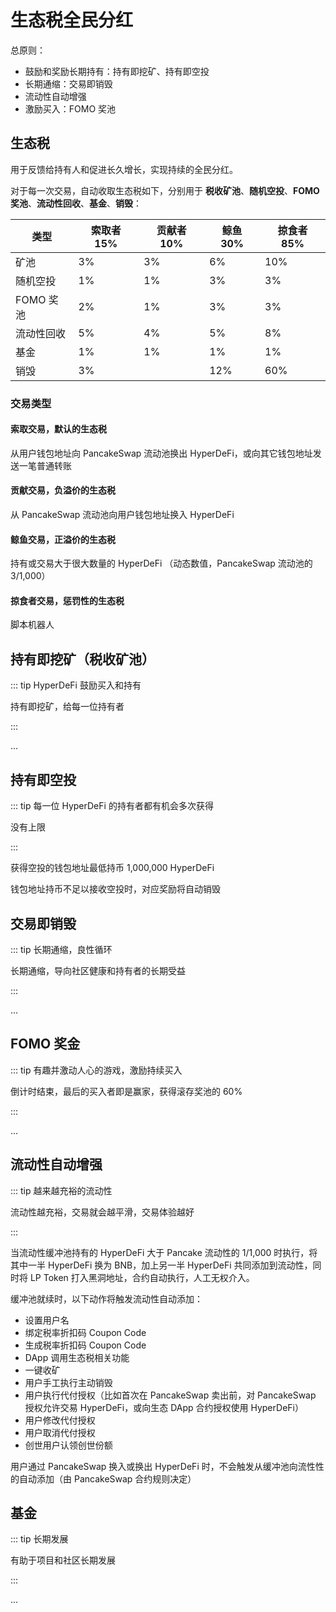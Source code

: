 # 生态税全民分红

总原则：

- 鼓励和奖励长期持有：持有即挖矿、持有即空投
- 长期通缩：交易即销毁
- 流动性自动增强
- 激励买入：FOMO 奖池

## 生态税

用于反馈给持有人和促进长久增长，实现持续的全民分红。

对于每一次交易，自动收取生态税如下，分别用于 **税收矿池**、**随机空投**、**FOMO 奖池**、**流动性回收**、**基金**、**销毁**：

| 类型       | 索取者 15% | 贡献者 10% | 鲸鱼 30% | 掠食者 85% |
| ---------- | ---------- | ---------- | -------- | ---------- |
| 矿池       | 3%         | 3%         | 6%       | 10%        |  
| 随机空投   | 1%         | 1%         | 3%       | 3%         |
| FOMO 奖池  | 2%         | 1%         | 3%       | 3%         |
| 流动性回收 | 5%         | 4%         | 5%       | 8%         |
| 基金       | 1%         | 1%         | 1%       | 1%         |
| 销毁       | 3%         |            | 12%      | 60%        |

### 交易类型

#### 索取交易，默认的生态税

从用户钱包地址向 PancakeSwap 流动池换出 HyperDeFi，或向其它钱包地址发送一笔普通转账

#### 贡献交易，负溢价的生态税

从 PancakeSwap 流动池向用户钱包地址换入 HyperDeFi

#### 鲸鱼交易，正溢价的生态税

持有或交易大于很大数量的 HyperDeFi （动态数值，PancakeSwap 流动池的 3/1,000）

#### 掠食者交易，惩罚性的生态税

脚本机器人

## 持有即挖矿（税收矿池）

::: tip HyperDeFi 鼓励买入和持有

持有即挖矿，给每一位持有者

:::

...

## 持有即空投

::: tip 每一位 HyperDeFi 的持有者都有机会多次获得

没有上限

:::

获得空投的钱包地址最低持币 1,000,000 HyperDeFi

钱包地址持币不足以接收空投时，对应奖励将自动销毁

## 交易即销毁

::: tip 长期通缩，良性循环

长期通缩，导向社区健康和持有者的长期受益

:::

...

## FOMO 奖金

::: tip 有趣并激动人心的游戏，激励持续买入

倒计时结束，最后的买入者即是赢家，获得滚存奖池的 60%

:::

...

## 流动性自动增强

::: tip 越来越充裕的流动性

流动性越充裕，交易就会越平滑，交易体验越好

:::

当流动性缓冲池持有的 HyperDeFi 大于 Pancake 流动性的 1/1,000 时执行，将其中一半 HyperDeFi 换为 BNB，加上另一半 HyperDeFi 共同添加到流动性，同时将 LP Token 打入黑洞地址，合约自动执行，人工无权介入。

缓冲池就续时，以下动作将触发流动性自动添加：

- 设置用户名
- 绑定税率折扣码 Coupon Code
- 生成税率折扣码 Coupon Code
- DApp 调用生态税相关功能
- 一键收矿
- 用户手工执行主动销毁
- 用户执行代付授权（比如首次在 PancakeSwap 卖出前，对 PancakeSwap 授权允许交易 HyperDeFi，或向生态 DApp 合约授权使用 HyperDeFi）
- 用户修改代付授权
- 用户取消代付授权
- 创世用户认领创世份额

用户通过 PancakeSwap 换入或换出 HyperDeFi 时，不会触发从缓冲池向流性性的自动添加（由 PancakeSwap 合约规则决定）

## 基金

::: tip 长期发展

有助于项目和社区长期发展

:::

...